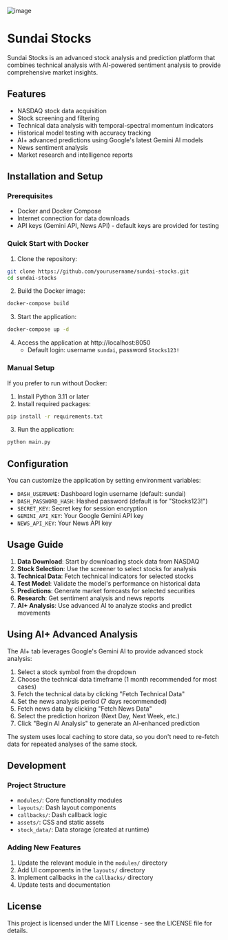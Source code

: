 ![image](https://github.com/user-attachments/assets/356f5b27-beb9-438f-bc86-8a007dd56d8a)


# Sundai Stocks

Sundai Stocks is an advanced stock analysis and prediction platform that combines technical analysis with AI-powered sentiment analysis to provide comprehensive market insights.

## Features

- NASDAQ stock data acquisition
- Stock screening and filtering
- Technical data analysis with temporal-spectral momentum indicators
- Historical model testing with accuracy tracking
- AI+ advanced predictions using Google's latest Gemini AI models
- News sentiment analysis
- Market research and intelligence reports

## Installation and Setup

### Prerequisites

- Docker and Docker Compose
- Internet connection for data downloads
- API keys (Gemini API, News API) - default keys are provided for testing

### Quick Start with Docker

1. Clone the repository:
```bash
git clone https://github.com/yourusername/sundai-stocks.git
cd sundai-stocks
```

2. Build the Docker image:
```bash
docker-compose build
```

3. Start the application:
```bash
docker-compose up -d
```

4. Access the application at http://localhost:8050
   - Default login: username `sundai`, password `Stocks123!`

### Manual Setup

If you prefer to run without Docker:

1. Install Python 3.11 or later
2. Install required packages:
```bash
pip install -r requirements.txt
```

3. Run the application:
```bash
python main.py
```

## Configuration

You can customize the application by setting environment variables:

- `DASH_USERNAME`: Dashboard login username (default: sundai)
- `DASH_PASSWORD_HASH`: Hashed password (default is for "Stocks123!")
- `SECRET_KEY`: Secret key for session encryption
- `GEMINI_API_KEY`: Your Google Gemini API key
- `NEWS_API_KEY`: Your News API key

## Usage Guide

1. **Data Download**: Start by downloading stock data from NASDAQ
2. **Stock Selection**: Use the screener to select stocks for analysis
3. **Technical Data**: Fetch technical indicators for selected stocks
4. **Test Model**: Validate the model's performance on historical data
5. **Predictions**: Generate market forecasts for selected securities
6. **Research**: Get sentiment analysis and news reports
7. **AI+ Analysis**: Use advanced AI to analyze stocks and predict movements

## Using AI+ Advanced Analysis

The AI+ tab leverages Google's Gemini AI to provide advanced stock analysis:

1. Select a stock symbol from the dropdown
2. Choose the technical data timeframe (1 month recommended for most cases)
3. Fetch the technical data by clicking "Fetch Technical Data"
4. Set the news analysis period (7 days recommended)
5. Fetch news data by clicking "Fetch News Data"
6. Select the prediction horizon (Next Day, Next Week, etc.)
7. Click "Begin AI Analysis" to generate an AI-enhanced prediction

The system uses local caching to store data, so you don't need to re-fetch data for repeated analyses of the same stock.

## Development

### Project Structure

- `modules/`: Core functionality modules
- `layouts/`: Dash layout components
- `callbacks/`: Dash callback logic
- `assets/`: CSS and static assets
- `stock_data/`: Data storage (created at runtime)

### Adding New Features

1. Update the relevant module in the `modules/` directory
2. Add UI components in the `layouts/` directory
3. Implement callbacks in the `callbacks/` directory
4. Update tests and documentation

## License

This project is licensed under the MIT License - see the LICENSE file for details.

